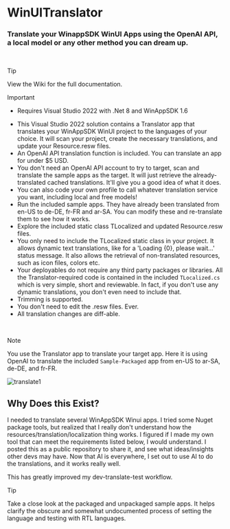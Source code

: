 # WinUITranslator
### Translate your WinappSDK WinUI Apps using the OpenAI API, a local model or any other method you can dream up.
<br/>

> [!TIP]
> View the Wiki for the full documentation.

> [!IMPORTANT]
> - Requires Visual Studio 2022 with .Net 8 and WinAppSDK 1.6

- This Visual Studio 2022 solution contains a Translator app that translates your WinAppSDK WinUI project to the languages of your choice.  It will scan your project, create the necessary translations, and update your Resource.resw files.
- An OpenAI API translation function is included.  You can translate an app for under $5 USD.
- You don't need an OpenAI API account to try to target, scan and translate the sample apps as the target.  It will just retrieve the already-translated cached translations.  It'll give you a good idea of what it does. 
- You can also code your own profile to call whatever translation service you want, including local and free models!
- Run the included sample apps.  They have already been translated from en-US to de-DE, fr-FR and ar-SA.  You can modify these and re-translate them to see how it works.
- Explore the included static class TLocalized and updated Resource.resw files.
- You only need to include the TLocalized static class in your project.  It allows dynamic text translations, like for a 'Loading {0}, please wait...' status message.  It also allows the retrieval of non-translated resources, such as icon files, colors etc.
- Your deployables do not require any third party packages or libraries.  All the Translator-required code is contained in the included ```TLocalized.cs``` which is very simple, short and reviewable.  In fact, if you don't use any dynamic translations, you don't even need to include that.
- Trimming is supported.
- You don't need to edit the .resw files.  Ever.
- All translation changes are diff-able.
<br/>

> [!NOTE]
> You use the Translator app to translate your target app.  Here it is using OpenAI to translate the included ```Sample-Packaged``` app from en-US to ar-SA, de-DE, and fr-FR.

![translate1](https://github.com/user-attachments/assets/5197a496-a259-43a9-a58f-f4897a228e40)

## Why Does this Exist?
I needed to translate several WinAppSDK Winui apps.  I tried some Nuget package tools, but realized that I really don't understand how the resources/translation/localization thing works.  I figured if I made my own tool that can meet the requirements listed below, I would understand.  I posted this as a public repository to share it, and see what ideas/insights other devs may have.  Now that AI is everywhere, I set out to use AI to do the translations, and it works really well.

This has greatly improved my dev-translate-test workflow.

> [!TIP]
> Take a close look at the packaged and unpackaged sample apps.  It helps clarify the obscure and somewhat undocumented process of setting the language and testing with RTL languages.
